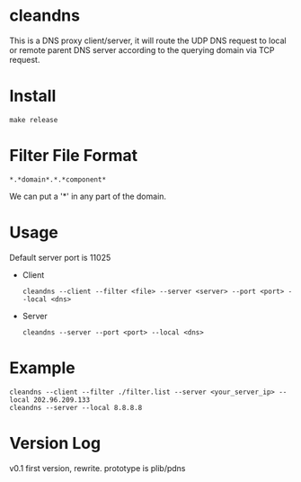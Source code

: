 cleandns
========

This is a DNS proxy client/server, it will route the UDP DNS request to local or remote parent DNS server according to the querying domain via TCP request.

Install
========
    make release

Filter File Format
========
    *.*domain*.*.*component*
We can put a '*' in any part of the domain.

Usage
========
Default server port is 11025
* Client

    `cleandns --client --filter <file> --server <server> --port <port> --local <dns>`

* Server

    `cleandns --server --port <port> --local <dns>`

Example
========

    cleandns --client --filter ./filter.list --server <your_server_ip> --local 202.96.209.133
    cleandns --server --local 8.8.8.8

Version Log
========
v0.1    first version, rewrite. prototype is plib/pdns
